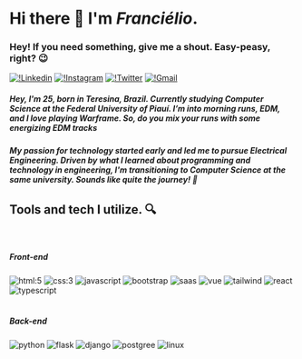 # Hi there 👋 I'm _Franciélio_.
### Hey! If you need something, give me a shout. Easy-peasy, right? 😉
[![!Linkedin](https://img.shields.io/badge/LinkedIn-0077B5?style=for-the-badge&logo=linkedin&logoColor=white)](https://www.linkedin.com/in/cieliocas/)
[![!Instagram](https://img.shields.io/badge/Instagram-E4405F?style=for-the-badge&logo=instagram&logoColor=white)](https://www.instagram.com/cieliocas/)
[![!Twitter](https://img.shields.io/badge/Twitter-1DA1F2?style=for-the-badge&logo=twitter&logoColor=white)](https://x.com/Vairne)
[![!Gmail](https://img.shields.io/badge/Gmail-D14836?style=for-the-badge&logo=gmail&logoColor=white)](mailto:hamtarf2@gmail.com)

##### _Hey, I'm 25, born in Teresina, Brazil. Currently studying Computer Science at the Federal University of Piauí. I’m into morning runs, EDM, and I love playing Warframe. So, do you mix your runs with some energizing EDM tracks_

##### _My passion for technology started early and led me to pursue Electrical Engineering. Driven by what I learned about programming and technology in engineering, I'm transitioning to Computer Science at the same university. Sounds like quite the journey!_ 🌟


## Tools and tech I utilize. 🔍
<div style="display: inline_block"><br/>
    <h5>Front-end</h5>
    <img align="center" alt="html:5" src="https://img.shields.io/badge/HTML5-E34F26?style=for-the-badge&logo=html5&logoColor=white" />
    <img align="center" alt="css:3" src="https://img.shields.io/badge/CSS3-1572B6?style=for-the-badge&logo=css3&logoColor=white" />
    <img align="center" alt="javascript" src="https://img.shields.io/badge/JavaScript-F7DF1E?style=for-the-badge&logo=javascript&logoColor=black" />
    <img align="center" alt="bootstrap" src="https://img.shields.io/badge/Bootstrap-563D7C?style=for-the-badge&logo=bootstrap&logoColor=white" />
    <img align="center" alt="saas" src="https://img.shields.io/badge/Sass-CC6699?style=for-the-badge&logo=sass&logoColor=white" />
    <img align="center" alt="vue" src="https://img.shields.io/badge/Vue.js-35495E?style=for-the-badge&logo=vue.js&logoColor=4FC08D" />
    <img align="center" alt="tailwind" src="https://img.shields.io/badge/Tailwind_CSS-38B2AC?style=for-the-badge&logo=tailwind-css&logoColor=white" />
    <img align="center" alt="react" src="https://img.shields.io/badge/React-20232A?style=for-the-badge&logo=react&logoColor=61DAFB" />
    <img align="center" alt="typescript" src="https://img.shields.io/badge/TypeScript-007ACC?style=for-the-badge&logo=typescript&logoColor=white" />
</div>


<div style="display: inline_block"><br/>
    <h5>Back-end</h5>
    <img align="center" alt="python" src="https://img.shields.io/badge/Python-3776AB?style=for-the-badge&logo=python&logoColor=white" />
      <img align="center" alt="flask" src="https://img.shields.io/badge/Flask-000000?style=for-the-badge&logo=flask&logoColor=white" />
      <img align="center" alt="django" src="https://img.shields.io/badge/Django-092E20?style=for-the-badge&logo=django&logoColor=white" />
      <img align="center" alt="postgree" src="https://img.shields.io/badge/PostgreSQL-316192?style=for-the-badge&logo=postgresql&logoColor=white" />
      <img align="center" alt="linux" src="https://img.shields.io/badge/Linux-FCC624?style=for-the-badge&logo=linux&logoColor=black" />
</div>
